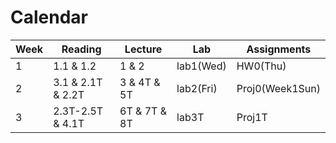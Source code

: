 # Calendar
| Week | Reading           | Lecture      | Lab       | Assignments     |
|------|-------------------|--------------|-----------|-----------------|
| 1    | 1.1 & 1.2         | 1 & 2        | lab1(Wed) | HW0(Thu)        |
| 2    | 3.1 & 2.1T & 2.2T | 3 & 4T & 5T  | lab2(Fri) | Proj0(Week1Sun) |
| 3    | 2.3T-2.5T & 4.1T  | 6T & 7T & 8T | lab3T     | Proj1T          |

